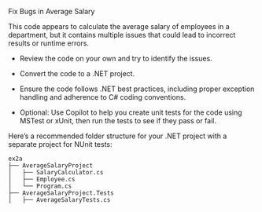 Fix Bugs in Average Salary

This code appears to calculate the average salary of employees in a department, but it contains multiple issues that could lead to incorrect results or runtime errors.

- Review the code on your own and try to identify the issues.
- Convert the code to a .NET project.
- Ensure the code follows .NET best practices, including proper exception handling and adherence to C# coding conventions.

- Optional: Use Copilot to help you create unit tests for the code using MSTest or xUnit, then run the tests to see if they pass or fail.

Here’s a recommended folder structure for your .NET project with a separate project for NUnit tests:

```
ex2a
├── AverageSalaryProject
│   ├── SalaryCalculator.cs
│   ├── Employee.cs
│   └── Program.cs
├── AverageSalaryProject.Tests
│   ├── AverageSalaryTests.cs

```
